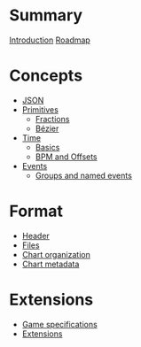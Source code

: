 # Summary

[Introduction](./README.md)
[Roadmap](./roadmap.md)

# Concepts
- [JSON](./concepts/json.md)
- [Primitives](./concepts/primitives.md)
	- [Fractions](./concepts/fractions.md)
	- [Bézier](./concepts/bezier.md)
- [Time]()
	- [Basics]()
	- [BPM and Offsets]()
- [Events]()
	- [Groups and named events]()

# Format
- [Header]()
- [Files]()
- [Chart organization]()
- [Chart metadata]()

# Extensions
- [Game specifications]()
- [Extensions]()
